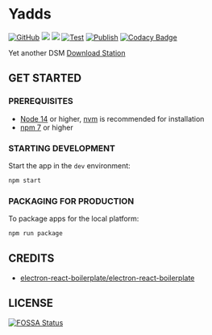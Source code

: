 # Yadds

[![GitHub](https://img.shields.io/github/license/shensven/Yadds)](./LICENSE)
[![](https://img.shields.io/github/package-json/dependency-version/shensven/Yadds/dev/electron)](./package.json)
[![](https://img.shields.io/github/package-json/dependency-version/shensven/Yadds/react)](./package.json)
[![Test](https://github.com/shensven/Yadds/actions/workflows/test.yml/badge.svg?branch=dev)](https://github.com/shensven/Yadds/actions/workflows/test.yml)
[![Publish](https://github.com/shensven/Yadds/actions/workflows/publish.yml/badge.svg?branch=main)](https://github.com/shensven/Yadds/actions/workflows/publish.yml)
[![Codacy Badge](https://api.codacy.com/project/badge/Grade/2c554add7a15405094f0433d1c903f41)](https://app.codacy.com/gh/shensven/Yadds?utm_source=github.com&utm_medium=referral&utm_content=shensven/Yadds&utm_campaign=Badge_Grade_Settings)

Yet another DSM [Download Station](https://www.synology.com/en-us/dsm/packages/DownloadStation)

## GET STARTED

### PREREQUISITES

- [Node 14](https://nodejs.org) or higher, [nvm](https://github.com/nvm-sh/nvm) is recommended for installation
- [npm 7](https://www.npmjs.com/package/npm) or higher

### STARTING DEVELOPMENT

Start the app in the `dev` environment:

```bash
npm start
```

### PACKAGING FOR PRODUCTION

To package apps for the local platform:

```bash
npm run package
```

## CREDITS

- [electron-react-boilerplate/electron-react-boilerplate](https://github.com/electron-react-boilerplate/electron-react-boilerplate)

## LICENSE

[![FOSSA Status](https://app.fossa.com/api/projects/git%2Bgithub.com%2Fshensven%2FYadds.svg?type=large)](https://app.fossa.com/projects/git%2Bgithub.com%2Fshensven%2FYadds?ref=badge_large)
